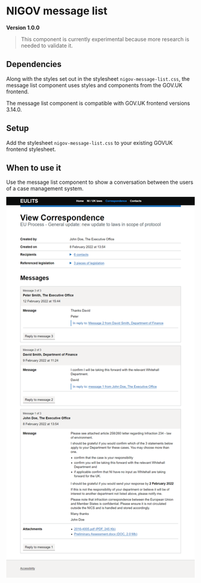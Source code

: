 # NIGOV message list
**Version 1.0.0** 

> This component is currently experimental because more research is needed to validate it.

## Dependencies
Along with the styles set out in the stylesheet `nigov-message-list.css`, the message list component uses styles and components from the GOV.UK frontend.

The message list component is compatible with GOV.UK frontend versions 3.14.0.

## Setup
Add the stylesheet `nigov-message-list.css` to your existing GOVUK frontend stylesheet.

## When to use it
Use the message list component to show a conversation between the users of a case management system.

![Example of the nigov message list component](./readme-images/view-correspondence-example.png)



